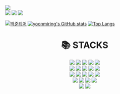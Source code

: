 <img src="https://capsule-render.vercel.app/api?type=soft&color=auto&height=200&section=header&text=yoonmirig%20&fontSize=90"/>

<div> 
<a href="https://hits.seeyoufarm.com"><img src="https://hits.seeyoufarm.com/api/count/incr/badge.svg?url=https%3A%2F%2Fgithub.com%2Fyoonmiring%2F&count_bg=%233B3B3B&title_bg=%233B3B3B&icon=icq.svg&icon_color=%23E7E7E7&title=today&edge_flat=false"/></a>
<a href="[https://velog.io/@yoonmiring](https://velog.io/@yoonmiring)" target="_blank"><img src="https://img.shields.io/badge/velog-63e6be?style=flat-square&logo=velog&logoColor=white"/></a>
<a href="https://blog.naver.com/qndqnddl1109" target="_blank"><img src="https://img.shields.io/badge/blog-00E537?style=flat-square&logo=blog&logoColor=white"/></a>
</div>

[![백준티어](http://mazassumnida.wtf/api/v2/generate_badge?boj=rapaella1109)](https://solved.ac/rapaella1109)
[![yoonmiring's GitHub stats](https://github-readme-stats.vercel.app/api?username=yoonmiring)](https://github.com/yoonmiring/github-readme-stats)
[![Top Langs](https://github-readme-stats.vercel.app/api/top-langs/?username=yoonmiring&layout=compact)](https://github.com/yoonmiring/github-readme-stats)


<div align=center><h1>📚 STACKS</h1></div>

<div align=center> 
  <img src="https://img.shields.io/badge/java-%23ED8B00.svg?style=for-the-badge&logo=java&logoColor=white"> 
  <img src="https://img.shields.io/badge/python-3670A0?style=for-the-badge&logo=python&logoColor=ffdd54"> 
  <img src="https://img.shields.io/badge/c-%2300599C.svg?style=for-the-badge&logo=c&logoColor=white"> 
  <img src="https://img.shields.io/badge/r-%23276DC3.svg?style=for-the-badge&logo=r&logoColor=white"> 
  <img src="https://img.shields.io/badge/-Arduino-00979D?style=for-the-badge&logo=Arduino&logoColor=white"> 	
  <br>

  <img src="https://img.shields.io/badge/html5-E34F26?style=for-the-badge&logo=html5&logoColor=white"> 
  <img src="https://img.shields.io/badge/css-1572B6?style=for-the-badge&logo=css3&logoColor=white"> 
  <img src="https://img.shields.io/badge/javascript-%23323330.svg?style=for-the-badge&logo=javascript&logoColor=%23F7DF1E"> 
  <img src="https://img.shields.io/badge/oracle-F80000?style=for-the-badge&logo=oracle&logoColor=white"> 
  <img src="https://img.shields.io/badge/mysql-4479A1?style=for-the-badge&logo=mysql&logoColor=white"> 
  <br>

  <img src="https://img.shields.io/badge/linux-FCC624?style=for-the-badge&logo=linux&logoColor=black"> 
  <img src="https://img.shields.io/badge/amazonaws-232F3E?style=for-the-badge&logo=amazonaws&logoColor=white"> 
  <img src="https://img.shields.io/badge/apache-%23D42029.svg?style=for-the-badge&logo=apache&logoColor=white"> 
  <img src="https://img.shields.io/badge/apache tomcat-F8DC75?style=for-the-badge&logo=apachetomcat&logoColor=white">
  <img src="https://img.shields.io/badge/Ubuntu-E95420?style=for-the-badge&logo=ubuntu&logoColor=white"> 		
  <br>
  

  <img src="https://img.shields.io/badge/Android%20Studio-3DDC84.svg?style=for-the-badge&logo=android-studio&logoColor=white"> 	
  <img src="https://img.shields.io/badge/Eclipse-FE7A16.svg?style=for-the-badge&logo=Eclipse&logoColor=white"> 	
  <img src="https://img.shields.io/badge/jupyter-%23FA0F00.svg?style=for-the-badge&logo=jupyter&logoColor=whit"> 	
  <img src="https://img.shields.io/badge/Visual%20Studio%20Code-0078d7.svg?style=for-the-badge&logo=visual-studio-code&logoColor=white"> 	
  <br>
  
  <img src="https://img.shields.io/badge/github-181717?style=for-the-badge&logo=github&logoColor=white">
  <img src="https://img.shields.io/badge/git-F05032?style=for-the-badge&logo=git&logoColor=white">
  <br>

</div>
